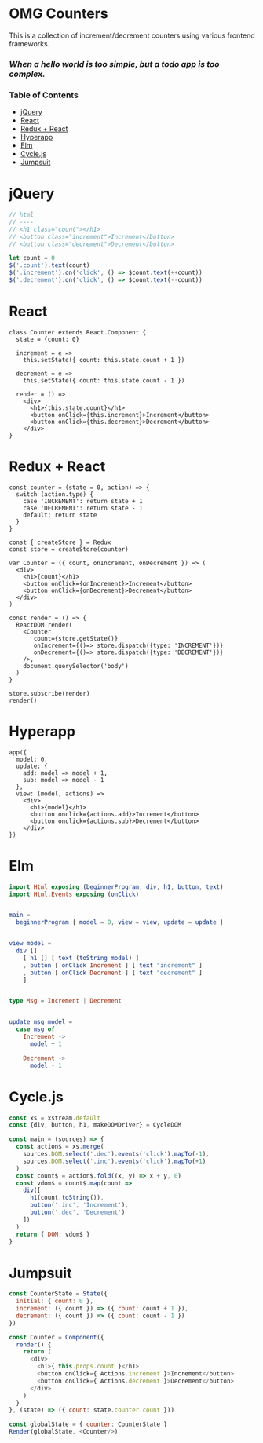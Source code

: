 
# OMG Counters

This is a collection of increment/decrement counters using various frontend frameworks.

### _When a hello world is too simple, but a todo app is too complex._

### Table of Contents

<!-- START doctoc generated TOC please keep comment here to allow auto update -->
<!-- DON'T EDIT THIS SECTION, INSTEAD RE-RUN doctoc TO UPDATE -->


- [jQuery](#jquery)
- [React](#react)
- [Redux + React](#redux--react)
- [Hyperapp](#hyperapp)
- [Elm](#elm)
- [Cycle.js](#cyclejs)
- [Jumpsuit](#jumpsuit)

<!-- END doctoc generated TOC please keep comment here to allow auto update -->


# jQuery

```js
// html
// ----
// <h1 class="count"></h1>
// <button class="increment">Increment</button>
// <button class="decrement">Decrement</button>

let count = 0
$('.count').text(count)
$('.increment').on('click', () => $count.text(++count))
$('.decrement').on('click', () => $count.text(--count))
```

# React

```JS
class Counter extends React.Component {
  state = {count: 0}

  increment = e =>
    this.setState({ count: this.state.count + 1 })

  decrement = e =>
    this.setState({ count: this.state.count - 1 })

  render = () =>  
    <div>
      <h1>{this.state.count}</h1>
      <button onClick={this.increment}>Increment</button>
      <button onClick={this.decrement}>Decrement</button>
    </div>
}
```

# Redux + React

```JS
const counter = (state = 0, action) => {
  switch (action.type) {
    case 'INCREMENT': return state + 1
    case 'DECREMENT': return state - 1
    default: return state
  }
}

const { createStore } = Redux
const store = createStore(counter)

var Counter = ({ count, onIncrement, onDecrement }) => (
  <div>
    <h1>{count}</h1>
    <button onClick={onIncrement}>Increment</button>
    <button onClick={onDecrement}>Decrement</button>
  </div>  
)

const render = () => {
  ReactDOM.render(
    <Counter
       count={store.getState()}
       onIncrement={()=> store.dispatch({type: 'INCREMENT'})}
       onDecrement={()=> store.dispatch({type: 'DECREMENT'})}
    />,
    document.querySelector('body')
  )
}

store.subscribe(render)
render()
```

# Hyperapp

```JS
app({
  model: 0,
  update: {
    add: model => model + 1,
    sub: model => model - 1
  },
  view: (model, actions) =>
    <div>
      <h1>{model}</h1>
      <button onclick={actions.add}>Increment</button>
      <button onclick={actions.sub}>Decrement</button>
    </div>
})
```

# Elm

```elm
import Html exposing (beginnerProgram, div, h1, button, text)
import Html.Events exposing (onClick)


main =
  beginnerProgram { model = 0, view = view, update = update }


view model =
  div []
    [ h1 [] [ text (toString model) ]
    , button [ onClick Increment ] [ text "increment" ]
    , button [ onClick Decrement ] [ text "decrement" ]
    ]


type Msg = Increment | Decrement


update msg model =
  case msg of
    Increment ->
      model + 1

    Decrement ->
      model - 1
```

# Cycle.js

```js
const xs = xstream.default
const {div, button, h1, makeDOMDriver} = CycleDOM

const main = (sources) => {
  const action$ = xs.merge(
    sources.DOM.select('.dec').events('click').mapTo(-1),
    sources.DOM.select('.inc').events('click').mapTo(+1)
  )
  const count$ = action$.fold((x, y) => x + y, 0)
  const vdom$ = count$.map(count =>
    div([
      h1(count.toString()),
      button('.inc', 'Increment'),
      button('.dec', 'Decrement')
    ])
  )
  return { DOM: vdom$ }
}
```

# Jumpsuit

```js
const CounterState = State({
  initial: { count: 0 },
  increment: ({ count }) => ({ count: count + 1 }),
  decrement: ({ count }) => ({ count: count - 1 })
})

const Counter = Component({
  render() {
    return (
      <div>
        <h1>{ this.props.count }</h1>
        <button onClick={ Actions.increment }>Increment</button>
        <button onClick={ Actions.decrement }>Decrement</button>
      </div>
    )
  }
}, (state) => ({ count: state.counter.count }))

const globalState = { counter: CounterState }
Render(globalState, <Counter/>)
```
